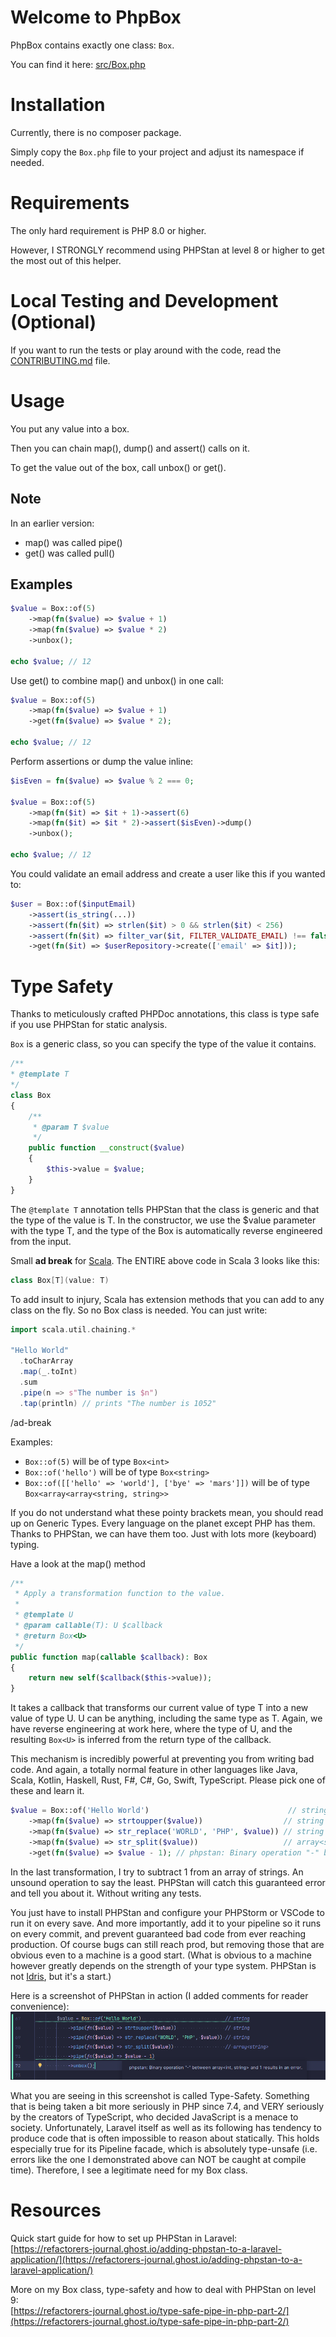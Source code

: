 # Welcome to PhpBox

PhpBox contains exactly one class: `Box`.

You can find it here: [src/Box.php](src/Box.php)

# Installation
Currently, there is no composer package. 

Simply copy the `Box.php` file to your project and adjust its namespace if needed.

# Requirements
The only hard requirement is PHP 8.0 or higher.

However, I STRONGLY recommend using PHPStan at level 8 or higher to get the most out of this helper.

# Local Testing and Development (Optional)
If you want to run the tests or play around with the code, read
the [CONTRIBUTING.md](CONTRIBUTING.md) file.

# Usage
You put any value into a box.

Then you can chain map(), dump() and assert() calls on it.

To get the value out of the box, call unbox() or get().

## Note
In an earlier version:
- map() was called pipe()
- get() was called pull()

## Examples

```php
$value = Box::of(5)
    ->map(fn($value) => $value + 1)
    ->map(fn($value) => $value * 2)
    ->unbox();

echo $value; // 12
```

Use get() to combine map() and unbox() in one call:
```php
$value = Box::of(5)
    ->map(fn($value) => $value + 1)
    ->get(fn($value) => $value * 2);

echo $value; // 12
```

Perform assertions or dump the value inline:
```php
$isEven = fn($value) => $value % 2 === 0;

$value = Box::of(5)
    ->map(fn($it) => $it + 1)->assert(6)
    ->map(fn($it) => $it * 2)->assert($isEven)->dump()
    ->unbox();

echo $value; // 12
```

You could validate an email address and create a user like this if you wanted to:
```php
$user = Box::of($inputEmail)
    ->assert(is_string(...))
    ->assert(fn($it) => strlen($it) > 0 && strlen($it) < 256)
    ->assert(fn($it) => filter_var($it, FILTER_VALIDATE_EMAIL) !== false)
    ->get(fn($it) => $userRepository->create(['email' => $it]));
```

# Type Safety
Thanks to meticulously crafted PHPDoc annotations, this class is type safe if you use PHPStan for static analysis.

`Box` is a generic class, so you can specify the type of the value it contains.

```php
/**
* @template T
*/
class Box
{
    /**
     * @param T $value
     */
    public function __construct($value)
    {
        $this->value = $value;
    }
}
```

The `@template T` annotation tells PHPStan that the class is generic and that the type of the value is T.
In the constructor, we use the $value parameter with the type T,
and the type of the Box is automatically reverse engineered from the input.

Small **ad break** for [Scala](https://www.scala-lang.org/). The ENTIRE above code in Scala 3 looks like this:
```scala
class Box[T](value: T)
```
To add insult to injury, Scala has extension methods that you can add to any class on the fly. So no Box class
is needed. You can just write:
```scala
import scala.util.chaining.*

"Hello World"
  .toCharArray
  .map(_.toInt)
  .sum
  .pipe(n => s"The number is $n")
  .tap(println) // prints "The number is 1052"
```
/ad-break

Examples:
- `Box::of(5)` will be of type `Box<int>`
- `Box::of('hello')` will be of type `Box<string>`
- `Box::of([['hello' => 'world'], ['bye' => 'mars']])` will be of type `Box<array<array<string, string>>`

If you do not understand what these pointy brackets mean, you should read up on Generic Types.
Every language on the planet except PHP has them. Thanks to PHPStan, we can have them too.
Just with lots more (keyboard) typing.

Have a look at the map() method
```php
/**
 * Apply a transformation function to the value.
 *
 * @template U
 * @param callable(T): U $callback
 * @return Box<U>
 */
public function map(callable $callback): Box
{
    return new self($callback($this->value));
}
```
It takes a callback that transforms our current value of type T into a new value of type U.
U can be anything, including the same type as T. Again, we have reverse engineering at work here, where
the type of U, and the resulting `Box<U>` is inferred from the return type of the callback.

This mechanism is incredibly powerful at preventing you from writing bad code. And again, a totally normal feature
in other languages like Java, Scala, Kotlin, Haskell, Rust, F#, C#, Go, Swift, TypeScript.
Please pick one of these and learn it.

```php
$value = Box::of('Hello World')                               // string
    ->map(fn($value) => strtoupper($value))                  // string 
    ->map(fn($value) => str_replace('WORLD', 'PHP', $value)) // string
    ->map(fn($value) => str_split($value))                   // array<string>
    ->get(fn($value) => $value - 1); // phpstan: Binary operation "-" between array<int, string> and 1 results in an error.
```
In the last transformation, I try to subtract 1 from an array of strings. An unsound operation to say the least.
PHPStan will catch this guaranteed error and tell you about it. Without writing any tests.

You just have to install PHPStan and configure your PHPStorm or VSCode to run it on every save.
And more importantly, add it to your pipeline so it runs on every commit,
and prevent guaranteed bad code from ever reaching production. Of course bugs can still reach prod,
but removing those that are obvious even to a machine is a good start. (What is obvious to a machine however greatly
depends on the strength of your type system.
PHPStan is not [Idris](https://docs.idris-lang.org/en/latest/tutorial/theorems.html#totality-checking),
but it's a start.)

Here is a screenshot of PHPStan in action (I added comments for reader convenience):
![phpstan-error.png](docs/phpstan-error.png)

What you are seeing in this screenshot is called Type-Safety. Something that is being taken a bit more seriously
in PHP since 7.4, and VERY seriously by the creators of TypeScript, who decided JavaScript is a menace to society.
Unfortunately, Laravel itself as well as its following has tendency to produce code that is often impossible
to reason about statically. This holds especially true for its Pipeline facade, which is absolutely type-unsafe
(i.e. errors like the one I demonstrated above can NOT be caught at compile time).
Therefore, I see a legitimate need for my Box class.

# Resources
Quick start guide for how to set up PHPStan in Laravel:  
[https://refactorers-journal.ghost.io/adding-phpstan-to-a-laravel-application/](https://refactorers-journal.ghost.io/adding-phpstan-to-a-laravel-application/)

More on my Box class, type-safety and how to deal with PHPStan on level 9:  
[https://refactorers-journal.ghost.io/type-safe-pipe-in-php-part-2/](https://refactorers-journal.ghost.io/type-safe-pipe-in-php-part-2/)